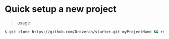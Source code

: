 # Quick setup a new project

> usage

```bash
$ git clone https://github.com/Drozerah/starter.git myProjectName && rm README.md
```